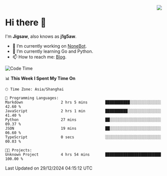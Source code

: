 <a href="#">
  <img align="right" src="https://github-readme-stats.vercel.app/api?username=j1g5awi&count_private=true&show_icons=true&title_color=80070B&text_color=B3B3B3&bg_color=212121&icon_color=80070B" />
</a>

# Hi there 👋

I'm **Jigsaw**, also knows as **j1g5aw**.

- 🔭 I’m currently working on [NoneBot](https://github.com/nonebot).
- 🌱 I’m currently learning Go and Python.
- 📫 How to reach me: [Blog](https://blog.maddestroyer.xyz/).

<!--START_SECTION:waka-->
![Code Time](http://img.shields.io/badge/Code%20Time-1%2C813%20hrs%2042%20mins-blue)

📊 **This Week I Spent My Time On** 

```text
🕑︎ Time Zone: Asia/Shanghai

💬 Programming Languages: 
Markdown                 2 hrs 5 mins        ███████████░░░░░░░░░░░░░░   42.60 % 
JavaScript               2 hrs 1 min         ██████████░░░░░░░░░░░░░░░   41.40 % 
Python                   27 mins             ██░░░░░░░░░░░░░░░░░░░░░░░   09.37 % 
JSON                     19 mins             ██░░░░░░░░░░░░░░░░░░░░░░░   06.60 % 
TypeScript               0 secs              ░░░░░░░░░░░░░░░░░░░░░░░░░   00.03 % 

🐱‍💻 Projects: 
Unknown Project          4 hrs 54 mins       █████████████████████████   100.00 % 
```


 Last Updated on 29/12/2024 04:15:12 UTC
<!--END_SECTION:waka-->

